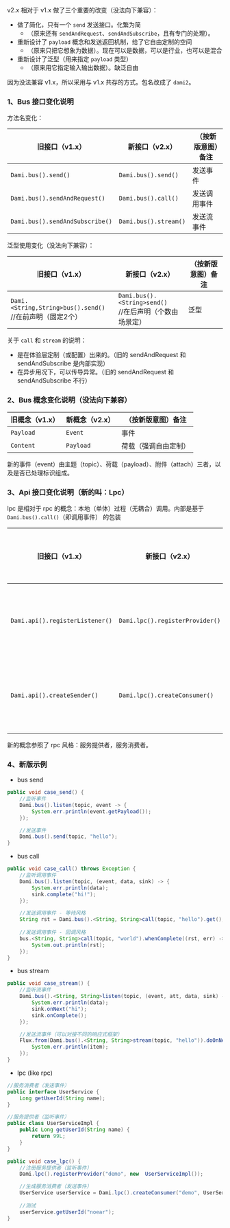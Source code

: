 v2.x 相对于 v1.x 做了三个重要的改变（没法向下兼容）：

* 做了简化，只有一个 `send` 发送接口。化繁为简
    * （原来还有 `sendAndRequest`、`sendAndSubscribe`，且有专门的处理）。
* 重新设计了 `payload` 概念和发送返回机制，给了它自由定制的空间
    * （原来只把它想象为数据）。现在可以是数据，可以是行业，也可以是混合
* 重新设计了泛型（用来指定 `payload` 类型）
    * （原来用它指定输入输出数据）。缺泛自由

因为没法兼容 v1.x，所以采用与 v1.x 共存的方式。包名改成了 `dami2`。


###  1、Bus 接口变化说明

方法名变化：

| 旧接口（v1.x）                              | 新接口（v2.x）           | （按新版意图）备注 |
| --------------------------- | ----------------- | -------- |
| `Dami.bus().send()`                        | `Dami.bus().send()`     | 发送事件     |
| `Dami.bus().sendAndRequest()`       | `Dami.bus().call()`        | 发送调用事件     |
| `Dami.bus().sendAndSubscribe()`     | `Dami.bus().stream()`   | 发送流事件     |

泛型使用变化（没法向下兼容）：

| 旧接口（v1.x）                              | 新接口（v2.x） | （按新版意图）备注 |
| --------------------------- | ----------------- | -------- |
| `Dami.<String,String>bus().send()` <br/>//在前声明（固定2个） | `Dami.bus().<String>send()`   <br/>//在后声明（个数由场景定）       | 泛型 |

关于 `call` 和 `stream` 的说明：

* 是在体验层定制（或配置）出来的。（旧的 sendAndRequest 和 sendAndSubscribe 是内部实现）
* 在异步用况下，可以传导异常。（旧的 sendAndRequest 和 sendAndSubscribe 不行）

### 2、Bus 概念变化说明（没法向下兼容）


| 旧概念（v1.x）                              | 新概念（v2.x）           | （按新版意图）备注 |
| --------------------------- | ----------------- | -------- |
| `Payload`                                     | `Event`                      | 事件     |
| `Content`                                     | `Payload`                   | 荷载（强调自由定制）     |

新的事件（event）由主题（topic）、荷载（payload）、附件（attach）三者，以及是否已处理标识组成。

### 3、Api 接口变化说明（新的叫：Lpc）

lpc 是相对于 rpc 的概念：本地（单体）过程（无耦合）调用。内部是基于 `Dami.bus().call()`（即调用事件） 的包装

| 旧接口（v1.x）                                     | 新接口（v2.x）                          |  （按新版意图）备注             |
| ------------------------------- | ------------------------- | ----------------------- |
| `Dami.api().registerListener()`                 | `Dami.lpc().registerProvider()`    | 注册服务提供者（监听事件）     |
| `Dami.api().createSender()`                    | `Dami.lpc().createConsumer()`    | 创建服务消费者（发送事件）     |

新的概念参照了 rpc 风格：服务提供者，服务消费者。


### 4、新版示例

* bus send

```java
public void case_send() {
    //监听事件
    Dami.bus().listen(topic, event -> {
        System.err.println(event.getPayload()); 
    });

    //发送事件
    Dami.bus().send(topic, "hello");
}
```



* bus call

```java
public void case_call() throws Exception {
    //监听调用事件
    Dami.bus().listen(topic, (event, data, sink) -> {
        System.err.println(data);
        sink.complete("hi!"); 
    });

    //发送调用事件 - 等待风格
    String rst = Dami.bus().<String, String>call(topic, "hello").get();
    
    //发送调用事件 - 回调风格
    bus.<String, String>call(topic, "world").whenComplete((rst, err) -> {
        System.out.println(rst);
    });
}
```


* bus stream

```java
public void case_stream() {
    //监听流事件
    Dami.bus().<String, String>listen(topic, (event, att, data, sink) -> {
        System.err.println(data);
        sink.onNext("hi");
        sink.onComplete();
    });

    //发送流事件（可以对接不同的响应式框架）
    Flux.from(Dami.bus().<String, String>stream(topic, "hello")).doOnNext(item -> {
        System.err.println(item);
    });
}
```

* lpc (like rpc)

```java
//服务消费者（发送事件）
public interface UserService {
    Long getUserId(String name);
}

//服务提供者（监听事件）
public class UserServiceImpl {
    public Long getUserId(String name) {
        return 99L;
    }
}

public void case_lpc() {
    //注册服务提供者（监听事件）
    Dami.lpc().registerProvider("demo", new  UserServiceImpl());

    //生成服务消费者（发送事件）
    UserService userService = Dami.lpc().createConsumer("demo", UserService.class);
    
    //测试
    userService.getUserId("noear");
}
```

